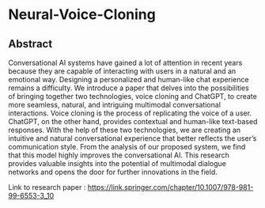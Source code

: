 # Neural-Voice-Cloning

## Abstract
Conversational AI systems have gained a lot of attention in recent years because they are capable of interacting with users in a natural and an emotional way. Designing a personalized and human-like chat experience remains a difficulty. We introduce a paper that delves into the possibilities of bringing together two technologies, voice cloning and ChatGPT, to create more seamless, natural, and intriguing multimodal conversational interactions. Voice cloning is the process of replicating the voice of a user. ChatGPT, on the other hand, provides contextual and human-like text-based responses. With the help of these two technologies, we are creating an intuitive and natural conversational experience that better reflects the user’s communication style. From the analysis of our proposed system, we find that this model highly improves the conversational AI. This research provides valuable insights into the potential of multimodal dialogue networks and opens the door for further innovations in the field.

Link to research paper : https://link.springer.com/chapter/10.1007/978-981-99-6553-3_10


